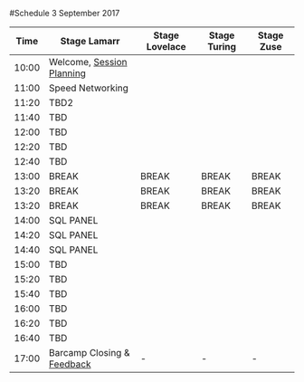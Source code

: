 #Schedule 3 September 2017

Time | Stage Lamarr | Stage Lovelace | Stage Turing | Stage Zuse | 
-----|--------------|----------------|--------------|------------|
10:00  | Welcome, [Session Planning](schedule.md) |  |  | 
11:00  | Speed Networking | | |  
11:20  | TBD2  | | |  
11:40  | TBD | | |  
12:00  | TBD | | |  
12:20  | TBD | | |  
12:40  | TBD | | |  
13:00  | BREAK     | BREAK | BREAK | BREAK 
13:20  | BREAK     | BREAK | BREAK | BREAK 
13:20  | BREAK     | BREAK | BREAK | BREAK 
14:00  | SQL PANEL | | |  
14:20  | SQL PANEL | | |  
14:40  | SQL PANEL | | |  
15:00  | TBD | | |  
15:20  | TBD | | |  
15:40  | TBD | | |  
16:00  | TBD | | |  
16:20  | TBD | | |  
16:40  | TBD | | |  
17:00  | Barcamp Closing & [Feedback](feedback.md)  | - | - | -

